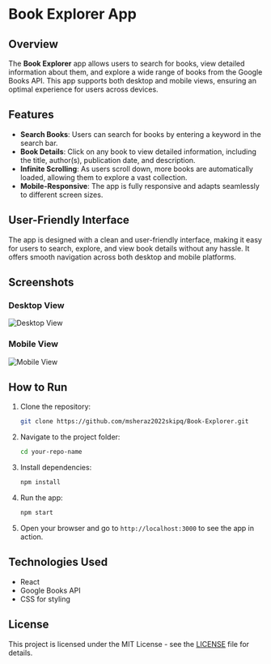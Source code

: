 # Book Explorer App

## Overview

The **Book Explorer** app allows users to search for books, view detailed information about them, and explore a wide range of books from the Google Books API. This app supports both desktop and mobile views, ensuring an optimal experience for users across devices.

## Features

- **Search Books**: Users can search for books by entering a keyword in the search bar.
- **Book Details**: Click on any book to view detailed information, including the title, author(s), publication date, and description.
- **Infinite Scrolling**: As users scroll down, more books are automatically loaded, allowing them to explore a vast collection.
- **Mobile-Responsive**: The app is fully responsive and adapts seamlessly to different screen sizes.

## User-Friendly Interface

The app is designed with a clean and user-friendly interface, making it easy for users to search, explore, and view book details without any hassle. It offers smooth navigation across both desktop and mobile platforms.

## Screenshots

### Desktop View

![Desktop View](desktop-view.png)

### Mobile View

![Mobile View](mobile-view.png)

## How to Run

1. Clone the repository:

   ```bash
   git clone https://github.com/msheraz2022skipq/Book-Explorer.git
   ```

2. Navigate to the project folder:

   ```bash
   cd your-repo-name
   ```

3. Install dependencies:

   ```bash
   npm install
   ```

4. Run the app:

   ```bash
   npm start
   ```

5. Open your browser and go to `http://localhost:3000` to see the app in action.

## Technologies Used

- React
- Google Books API
- CSS for styling

## License

This project is licensed under the MIT License - see the [LICENSE](LICENSE) file for details.
